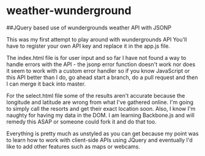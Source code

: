 weather-wunderground
====================

##JQuery based use of wundergrounds weather API with JSONP

This was my first attempt to play around with wundergrounds API 
You'll have to register your own API key and replace it in the app.js 
file.

The index.html file is for user input and so far I have not found a
way to handle errors with the API - the jsonp error function doesn't 
work nor does it seem to work with a custom error handler so if you 
know JavaScript or this API better than I do, go ahead start a branch,
do a pull request and then I can merge it back into master.

For the select.html file some of the results aren't accurate because
the longitude and latitude are wrong from what I've gathered online.
I'm going to simply call the resorts and get their exact location soon.
Also, I know I'm naughty for having my data in the DOM.  I am learning 
Backbone.js and will remedy this ASAP or someone could fork it and do
that too.

Everything is pretty much as unstyled as you can get because my point 
was to learn how to work with client-side APIs using JQuery and eventually
I'd like to add other features such as maps or webcams.
